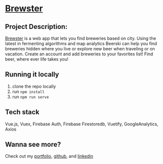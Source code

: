 # [Brewster](https://brewster-c62ae.firebaseapp.com/)

## Project Description:
[Brewster](https://brewster-c62ae.firebaseapp.com/) is a web app that lets you find breweries based on city. Using the latest in fermenting algorithms and map analytics Beerski can help you find breweries hidden where you live or explore new beer when traveling or on vacation. Create an account and add breweries to your favorites list!
Find beer, where ever life takes you!


## Running it locally
1. clone the repo locally
1. run `npm install`
1. run `npm run serve`


## Tech stack
Vue.js, Vuex, Firebase Auth, Firebase Firestoredb, Vuetify, GoogleAnalytics, Axios


## Wanna see more?
Check out my [portfolio](https://nathansheryak.com/), [github](https://github.com/N8ers), and [linkedin](https://www.linkedin.com/in/nathan-sheryak/)
